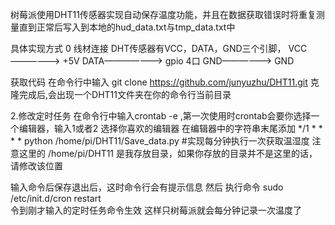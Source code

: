 树莓派使用DHT11传感器实现自动保存温度功能，并且在数据获取错误时将重复测量直到正常后写入到本地的hud_data.txt与tmp_data.txt中

具体实现方式
0 线材连接
DHT传感器有VCC，DATA，GND三个引脚，
VCC——————> +5V
DATA———————> gpio 4口
GND——————> GND 

获取代码
在命令行中输入
git clone https://github.com/junyuzhu/DHT11.git
克隆完成后,会出现一个DHT11文件夹在你的命令行当前目录


 

2.修改定时任务
在命令行中输入crontab -e ,第一次使用时crontab会要你选择一个编辑器，输入1或者2 选择你喜欢的编辑器
在编辑器中的字符串末尾添加
*/1 * * * * python /home/pi/DHT11/Save_data.py        #实现每分钟执行一次获取温湿度
注意这里的 /home/pi/DHT11 是我存放目录，如果你存放的目录并不是这里的话，请修改该位置

输入命令后保存退出后，这时命令行会有提示信息
然后 执行命令
sudo /etc/init.d/cron restart      
令到刚才输入的定时任务命令生效
这样只树莓派就会每分钟记录一次温度了
